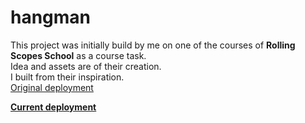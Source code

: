# hangman

This project was initially build by me on one of the courses of **Rolling Scopes School** as a course task. \
Idea and assets are of their creation. \
I built from their inspiration. \
[Original deployment](https://rolling-scopes-school.github.io/xwolfyx-JSFEEN2024Q4/hangman/html/)

**[Current deployment](https://xwolfyx.github.io/hangman/app/)**
